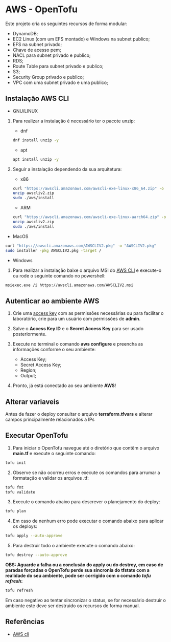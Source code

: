 # AWS - OpenTofu

Este projeto cria os seguintes recursos de forma modular:
+ DynamoDB;
+ EC2 Linux (com um EFS montado) e Windows na subnet publico; 
+ EFS na subnet privado;
+ Chave de acesso pem;
+ NACL para subnet privado e publico;
+ RDS;
+ Route Table para subnet privado e publico;
+ S3;
+ Security Group privado e publico;
+ VPC com uma subnet privado e uma publico;

## Instalação AWS CLI

+ GNU/LINUX

1. Para realizar a instalação é necessário ter o pacote unzip:
   - dnf

   ```bash
   dnf install unzip -y
   ```

   - apt

   ```bash
   apt install unzip -y
   ```

2. Seguir a instalação dependendo da sua arquitetura:
   - x86

   ```bash
   curl "https://awscli.amazonaws.com/awscli-exe-linux-x86_64.zip" -o "awscliv2.zip"
   unzip awscliv2.zip
   sudo ./aws/install
   ``` 

   - ARM

   ```bash
   curl "https://awscli.amazonaws.com/awscli-exe-linux-aarch64.zip" -o "awscliv2.zip"
   unzip awscliv2.zip
   sudo ./aws/install
   ``` 

+ MacOS

```bash
curl "https://awscli.amazonaws.com/AWSCLIV2.pkg" -o "AWSCLIV2.pkg"
sudo installer -pkg AWSCLIV2.pkg -target /
```

+ Windows

1. Para realizar a instalação baixe o arquivo MSI do [AWS CLI](https://awscli.amazonaws.com/AWSCLIV2.msi) e execute-o ou rode o seguinte comando no powershell:
```bash
msiexec.exe /i https://awscli.amazonaws.com/AWSCLIV2.msi
```
## Autenticar ao ambiente AWS

1. Crie uma [access key](https://docs.aws.amazon.com/IAM/latest/UserGuide/id_credentials_access-keys.html) com as permissões necessárias ou para facilitar o laboratório, crie para um usuário com permissões de **admin**.

2. Salve o **Access Key ID** e o **Secret Access Key** para ser usado posteriormente.

3. Execute no terminal o comando **aws configure** e preencha as informações conforme o seu ambiente:

   + Access Key;
   + Secret Access Key;
   + Region;
   + Output;

4. Pronto, já está conectado ao seu ambiente **AWS**!

## Alterar variaveis

Antes de fazer o deploy consultar o arquivo **terraform.tfvars** e alterar campos principalmente relacionados a IPs

## Executar OpenTofu

1. Para iniciar o OpenTofu navegue até o diretório que contêm o arquivo **main.tf** e execute o seguinte comando:

```bash
tofu init
```

2. Observe se não ocorreu erros e execute os comandos para arrumar a formatação e validar os arquivos .tf:

```bash
tofu fmt
tofu validate
```

3. Execute o comando abaixo para descrever o planejamento do deploy:

```bash
tofu plan
```

4. Em caso de nenhum erro pode executar o comando abaixo para aplicar os deploys:

```bash
tofu apply --auto-approve
```

5. Para destruir todo o ambiente execute o comando abaixo:

```bash
tofu destroy --auto-approve
```

**OBS: Aguarde a falha ou a conclusão do apply ou do destroy, em caso de paradas forçadas o OpenTofu perde sua sincronia do tfstate com a realidade do seu ambiente, pode ser corrigido com o comando _tofu refresh_:**

```bash
tofu refresh
```

Em caso negativo ao tentar sincronizar o status, se for necessário destruir o ambiente este deve ser destruido os recursos de forma manual.

## Referências

+ [AWS cli](https://docs.aws.amazon.com/cli/latest/userguide/getting-started-install.html)